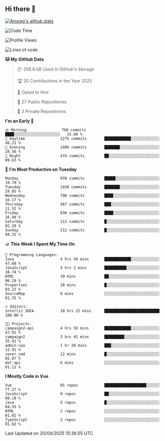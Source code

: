 ## Hi there 👋

[![Anurag's github stats](https://github-readme-stats.vercel.app/api?username=Songwonseok)](https://github.com/anuraghazra/github-readme-stats)



<!--START_SECTION:waka-->
![Code Time](http://img.shields.io/badge/Code%20Time-3%2C374%20hrs%2027%20mins-blue)

![Profile Views](http://img.shields.io/badge/Profile%20Views-0-blue)

![Lines of code](https://img.shields.io/badge/From%20Hello%20World%20I%27ve%20Written-34.8%20million%20lines%20of%20code-blue)

**🐱 My GitHub Data** 

> 📦 358.8 kB Used in GitHub's Storage 
 > 
> 🏆 20 Contributions in the Year 2025
 > 
> 💼 Opted to Hire
 > 
> 📜 27 Public Repositories 
 > 
> 🔑 3 Private Repositories 
 > 
**I'm an Early 🐤** 

```text
🌞 Morning                768 commits         ████░░░░░░░░░░░░░░░░░░░░░   15.60 % 
🌆 Daytime                2275 commits        ████████████░░░░░░░░░░░░░   46.21 % 
🌃 Evening                1406 commits        ███████░░░░░░░░░░░░░░░░░░   28.56 % 
🌙 Night                  474 commits         ██░░░░░░░░░░░░░░░░░░░░░░░   09.63 % 
```
📅 **I'm Most Productive on Tuesday** 

```text
Monday                   970 commits         █████░░░░░░░░░░░░░░░░░░░░   19.70 % 
Tuesday                  1430 commits        ███████░░░░░░░░░░░░░░░░░░   29.05 % 
Wednesday                796 commits         ████░░░░░░░░░░░░░░░░░░░░░   16.17 % 
Thursday                 567 commits         ███░░░░░░░░░░░░░░░░░░░░░░   11.52 % 
Friday                   836 commits         ████░░░░░░░░░░░░░░░░░░░░░   16.98 % 
Saturday                 112 commits         █░░░░░░░░░░░░░░░░░░░░░░░░   02.28 % 
Sunday                   212 commits         █░░░░░░░░░░░░░░░░░░░░░░░░   04.31 % 
```


📊 **This Week I Spent My Time On** 

```text
💬 Programming Languages: 
Java                     4 hrs 58 mins       ████████████░░░░░░░░░░░░░   47.68 % 
JavaScript               4 hrs 2 mins        ██████████░░░░░░░░░░░░░░░   38.74 % 
HTML                     39 mins             ██░░░░░░░░░░░░░░░░░░░░░░░   06.29 % 
Properties               20 mins             █░░░░░░░░░░░░░░░░░░░░░░░░   03.22 % 
SourceMap                8 mins              ░░░░░░░░░░░░░░░░░░░░░░░░░   01.35 % 

🔥 Editors: 
IntelliJ IDEA            10 hrs 25 mins      █████████████████████████   100.00 % 

🐱‍💻 Projects: 
campaign2-api            4 hrs 59 mins       ████████████░░░░░░░░░░░░░   47.92 % 
campaign2                3 hrs 41 mins       █████████░░░░░░░░░░░░░░░░   35.41 % 
admin-cpa                1 hr 20 mins        ███░░░░░░░░░░░░░░░░░░░░░░   12.91 % 
naver_cmd                12 mins             █░░░░░░░░░░░░░░░░░░░░░░░░   02.07 % 
mkt-api                  6 mins              ░░░░░░░░░░░░░░░░░░░░░░░░░   01.11 % 
```

**I Mostly Code in Vue** 

```text
Vue                      85 repos            ███████████████████░░░░░░   77.27 % 
JavaScript               9 repos             ██░░░░░░░░░░░░░░░░░░░░░░░   08.18 % 
Java                     5 repos             █░░░░░░░░░░░░░░░░░░░░░░░░   04.55 % 
HTML                     2 repos             ░░░░░░░░░░░░░░░░░░░░░░░░░   01.82 % 
TypeScript               2 repos             ░░░░░░░░░░░░░░░░░░░░░░░░░   01.82 % 
```




 Last Updated on 20/04/2025 15:36:55 UTC
<!--END_SECTION:waka-->
